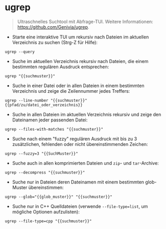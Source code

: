 # ugrep

> Ultraschnelles Suchtool mit Abfrage-TUI.
> Weitere Informationen: <https://github.com/Genivia/ugrep>.

- Starte eine interaktive TUI um rekursiv nach Dateien im aktuellen Verzeichnis zu suchen (Strg-Z für Hilfe):

`ugrep --query`

- Suche im aktuellen Verzeichnis rekursiv nach Dateien, die einem bestimmten regulären Ausdruck entsprechen:

`ugrep "{{suchmuster}}"`

- Suche in einer Datei oder in allen Dateien in einem bestimmten Verzeichnis und zeige die Zeilennummer jedes Treffers:

`ugrep --line-number "{{suchmuster}}" {{pfad/zu/datei_oder_verzeichnis}}`

- Suche in allen Dateien im aktuellen Verzeichnis rekursiv und zeige den Dateinamen jeder passenden Datei:

`ugrep --files-with-matches "{{suchmuster}}"`

- Suche nach einem "fuzzy" regulären Ausdruck mit bis zu 3 zusätzlichen, fehlenden oder nicht übereinstimmenden Zeichen:

`ugrep --fuzzy=3 "{{SuchMuster}}"`

- Suche auch in allen komprimierten Dateien und `zip`- und `tar`-Archive:

`ugrep --decompress "{{suchmuster}}"`

- Suche nur in Dateien deren Dateinamen mit einem bestimmten glob-Muster übereinstimmen:

`ugrep --glob="{{glob_muster}}" "{{suchmuster}}"`

- Suche nur in C++ Quelldateien (verwende `--file-type=list`, um mögliche Optionen aufzulisten):

`ugrep --file-type=cpp "{{suchmuster}}"`
